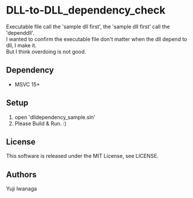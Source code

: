 # DLL-to-DLL_dependency_check
Executable file call the 'sample dll first', the 'sample dll first' call the 'dependdll'.  
I wanted to confirm the executable file don't matter when the dll depend to dll, I make it.  
But I think overdoing is not good.  

## Dependency
- MSVC 15+

## Setup
1. open 'dlldependency_sample.sln'
2. Please Build & Run. :)

## License
This software is released under the MIT License, see LICENSE.

## Authors
Yuji Iwanaga


